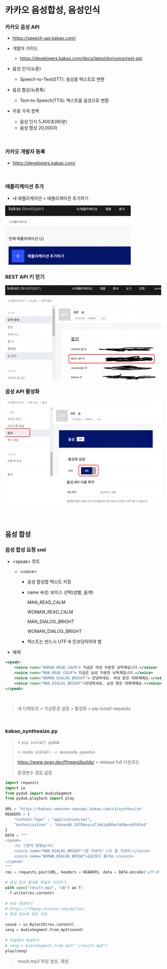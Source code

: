 # 카카오 음성합성, 음성인식

### 카카오 음성 API

-   https://speech-api.kakao.com/
-   개발자 가이드
    -   https://developers.kakao.com/docs/latest/ko/voice/rest-api



-   음성 인식(뉴톤)
    -   Speech-to-Text(STT): 음성을 텍스트로 변환
-   음성 합성(뉴톤톡)
    -   Text-to-Speech(TTS): 텍스트를 음성으로 변환



-   무료 가격 정책
    -   음성 인식 5,400초(90분)
    -   음성 합성 20,000자

<br>

### 카카오 개발자 등록

-   https://developers.kakao.com/

<br>

### 애플리케이션 추가

-   내 애플리케이션 > 애플리케이션 추가하기

![image-20200929163340688](15_카카오_음성합성,_음성인식.assets/image-20200929163340688.png)  

### REST API 키 얻기

![image-20200929170850353](15_카카오_음성합성,_음성인식.assets/image-20200929170850353.png)    

### 음성 API 활성화

![image-20200929164143687](15_카카오_음성합성,_음성인식.assets/image-20200929164143687.png)  

<br>

<br>

## 음성 합성

### 음성 합성 요청 xml

-   \<speak\> 루트

    -   \<voice>

        -   음성 합성할 텍스트 지정

        -   name 속성: 보이스 선택(성별, 음색)

            MAN_READ_CALM  

            WOMAN_READ_CALM  

            MAN_DIALOG_BRIGHT  

            WOMAN_DIALOG_BRIGHT  

        -   텍스트는 반드시 UTF-8 인코딩이어야 함

-   예제

```xml
<speak>
    <voice name="WOMAN_READ_CALM"> 지금은 여성 차분한 낭독체입니다.</voice>
    <voice name="MAN_READ_CALM"> 지금은 남성 차분한 낭독체입니다.</voice>
    <voice name="WOMAN_DIALOG_BRIGHT"> 안녕하세요. 여성 밝은 대화체예요.</voice>
    <voice name="MAN_DIALOG_BRIGHT">안녕하세요. 남성 밝은 대화체예요.</voice>
</speak>
```

<br>

>   새 디렉토리 > 가상환경 설정 > 활성화 > pip install requests

<br>

### kakao_synthesize.py

>   \> `pip install pydub`
>
>   \> `conda install -c anaconda pyaudio`
>
>   https://www.gyan.dev/ffmpeg/builds/ > release full 다운로드
>
>   환경변수 경로 설정

```python
import requests
import io
from pydub import AudioSegment
from pydub.playback import play

URL = "https://kakaoi-newtone-openapi.kakao.com/v1/synthesize"
HEADERS = {
    "Content-Type" : "application/xml",
    "Authorization" : "KakaoAK 2d7bbeaca71e61a89bef469ece9f01bd"
}
DATA = """
<speak>
    그는 그렇게 말했습니다.
    <voice name="MAN_DIALOG_BRIGHT">잘 지냈어? 나도 잘 지냈어.</voice>
    <voice name="WOMAN_DIALOG_BRIGH">금요일이 좋아요.</voice>
</speak>
"""
res = requests.post(URL, headers = HEADERS, data = DATA.encode('utf-8'))

# 음성 합성 결과를 파일로 저장하기
with open("result.mp3", "wb") as f:
  f.write(res.content)

# 바로 재생하기
# https://ffmpeg.zeranoe.com/builds/
# 환경 변수에 경로 지정

sound = io.BytesIO(res.content)
song = AudioSegment.from_mp3(sound)

# 파일에서 재생하기
# song = AudioSegment.from_mp3("./result.mp3")
play(song)
```

>   result.mp3 파일 생성, 재생

<br>
